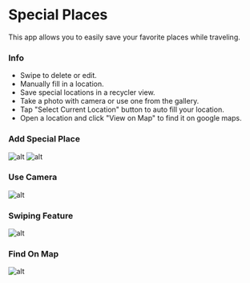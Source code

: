 # Special Places
This app allows you to easily save your favorite places while traveling.

### Info
* Swipe to delete or edit.
* Manually fill in a location.
* Save special locations in a recycler view.
* Take a photo with camera or use one from the gallery.
* Tap "Select Current Location" button to auto fill your location.
* Open a location and click "View on Map" to find it on google maps.

### Add Special Place
![alt](https://i.imgur.com/jYfOMd1.gif) ![alt](https://i.imgur.com/JiFhLkX.gif)

### Use Camera
![alt](https://i.imgur.com/GUZ27oS.gif)

### Swiping Feature
![alt](https://i.imgur.com/NftmMHN.gif)

### Find On Map
![alt](https://i.imgur.com/b0rWNSL.gif)

